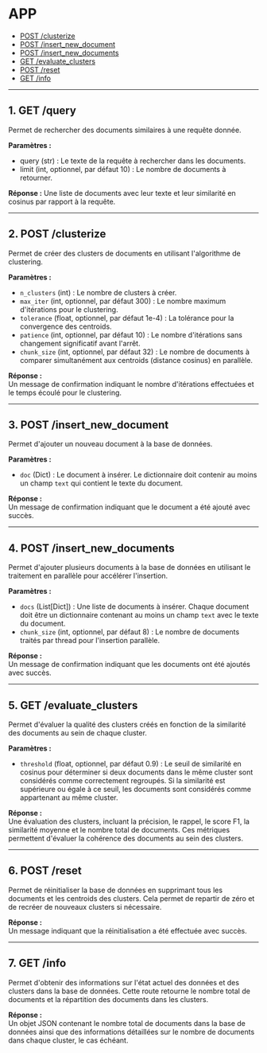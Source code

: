 # APP
- [POST /clusterize](#2-post-clusterize)
- [POST /insert_new_document](#3-post-insert_new_document)
- [POST /insert_new_documents](#4-post-insert_new_documents)
- [GET /evaluate_clusters](#5-get-evaluate_clusters)
- [POST /reset](#6-post-reset)
- [GET /info](#7-get-info)
  
---

## 1. GET /query
Permet de rechercher des documents similaires à une requête donnée.

**Paramètres :**
- query (str) : Le texte de la requête à rechercher dans les documents.
- limit (int, optionnel, par défaut 10) : Le nombre de documents à retourner.

**Réponse :** Une liste de documents avec leur texte et leur similarité en cosinus par rapport à la requête.

---

## 2. POST /clusterize

Permet de créer des clusters de documents en utilisant l'algorithme de clustering.

**Paramètres :**
- `n_clusters` (int) : Le nombre de clusters à créer.
- `max_iter` (int, optionnel, par défaut 300) : Le nombre maximum d'itérations pour le clustering.
- `tolerance` (float, optionnel, par défaut 1e-4) : La tolérance pour la convergence des centroids.
- `patience` (int, optionnel, par défaut 10) : Le nombre d'itérations sans changement significatif avant l'arrêt.
- `chunk_size` (int, optionnel, par défaut 32) : Le nombre de documents à comparer simultanément aux centroids (distance cosinus) en parallèle.

**Réponse :**  
Un message de confirmation indiquant le nombre d'itérations effectuées et le temps écoulé pour le clustering.

---

## 3. POST /insert_new_document

Permet d'ajouter un nouveau document à la base de données.

**Paramètres :**
- `doc` (Dict) : Le document à insérer. Le dictionnaire doit contenir au moins un champ `text` qui contient le texte du document.

**Réponse :**  
Un message de confirmation indiquant que le document a été ajouté avec succès.

---

## 4. POST /insert_new_documents

Permet d'ajouter plusieurs documents à la base de données en utilisant le traitement en parallèle pour accélérer l'insertion.

**Paramètres :**
- `docs` (List[Dict]) : Une liste de documents à insérer. Chaque document doit être un dictionnaire contenant au moins un champ `text` avec le texte du document.
- `chunk_size` (int, optionnel, par défaut 8) : Le nombre de documents traités par thread pour l'insertion parallèle.

**Réponse :**  
Un message de confirmation indiquant que les documents ont été ajoutés avec succès.

---

## 5. GET /evaluate_clusters

Permet d'évaluer la qualité des clusters créés en fonction de la similarité des documents au sein de chaque cluster.

**Paramètres :**
- `threshold` (float, optionnel, par défaut 0.9) : Le seuil de similarité en cosinus pour déterminer si deux documents dans le même cluster sont considérés comme correctement regroupés. Si la similarité est supérieure ou égale à ce seuil, les documents sont considérés comme appartenant au même cluster.

**Réponse :**  
Une évaluation des clusters, incluant la précision, le rappel, le score F1, la similarité moyenne et le nombre total de documents. Ces métriques permettent d'évaluer la cohérence des documents au sein des clusters.

---

## 6. POST /reset

Permet de réinitialiser la base de données en supprimant tous les documents et les centroids des clusters. Cela permet de repartir de zéro et de recréer de nouveaux clusters si nécessaire.

**Réponse :**  
Un message indiquant que la réinitialisation a été effectuée avec succès.

---

## 7. GET /info

Permet d'obtenir des informations sur l'état actuel des données et des clusters dans la base de données. Cette route retourne le nombre total de documents et la répartition des documents dans les clusters.

**Réponse :**  
Un objet JSON contenant le nombre total de documents dans la base de données ainsi que des informations détaillées sur le nombre de documents dans chaque cluster, le cas échéant.


